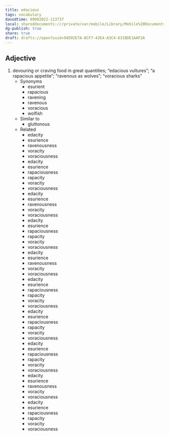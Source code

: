 ```yaml
---
title: edacious
tags: vocabulary
davodtime: 09082022-113737
local: shareddocuments:///private/var/mobile/Library/Mobile%20Documents/iCloud~md~obsidian/Documents/OBSHIDDIAN/drafts/94D92E7A-8CF7-43E4-A3C4-631BDE1AAF2A.md
dg-publish: true
share: true
draft: drafts://open?uuid=94D92E7A-8CF7-43E4-A3C4-631BDE1AAF2A
---
```



## Adjective

1. devouring or craving food in great quantities; “edacious vultures”; “a rapacious appetite”; “ravenous as wolves”; “voracious sharks”
	- Synonyms
		- esurient
		- rapacious
		- ravening
		- ravenous
		- voracious
		- wolfish
	- Similar to
		- gluttonous
	- Related
		- edacity
		- esurience
		- ravenousness
		- voracity
		- voraciousness
		- edacity
		- esurience
		- rapaciousness
		- rapacity
		- voracity
		- voraciousness
		- edacity
		- esurience
		- ravenousness
		- voracity
		- voraciousness
		- edacity
		- esurience
		- rapaciousness
		- rapacity
		- voracity
		- voraciousness
		- edacity
		- esurience
		- ravenousness
		- voracity
		- voraciousness
		- edacity
		- esurience
		- rapaciousness
		- rapacity
		- voracity
		- voraciousness
		- edacity
		- esurience
		- rapaciousness
		- rapacity
		- voracity
		- voraciousness
		- edacity
		- esurience
		- rapaciousness
		- rapacity
		- voracity
		- voraciousness
		- edacity
		- esurience
		- ravenousness
		- voracity
		- voraciousness
		- edacity
		- esurience
		- rapaciousness
		- rapacity
		- voracity
		- voraciousness

